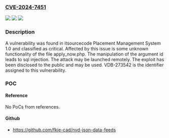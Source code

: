 ### [CVE-2024-7451](https://cve.mitre.org/cgi-bin/cvename.cgi?name=CVE-2024-7451)
![](https://img.shields.io/static/v1?label=Product&message=Placement%20Management%20System&color=blue)
![](https://img.shields.io/static/v1?label=Version&message=%3D%201.0%20&color=brighgreen)
![](https://img.shields.io/static/v1?label=Vulnerability&message=CWE-89%20SQL%20Injection&color=brighgreen)

### Description

A vulnerability was found in itsourcecode Placement Management System 1.0 and classified as critical. Affected by this issue is some unknown functionality of the file apply_now.php. The manipulation of the argument id leads to sql injection. The attack may be launched remotely. The exploit has been disclosed to the public and may be used. VDB-273542 is the identifier assigned to this vulnerability.

### POC

#### Reference
No PoCs from references.

#### Github
- https://github.com/fkie-cad/nvd-json-data-feeds

